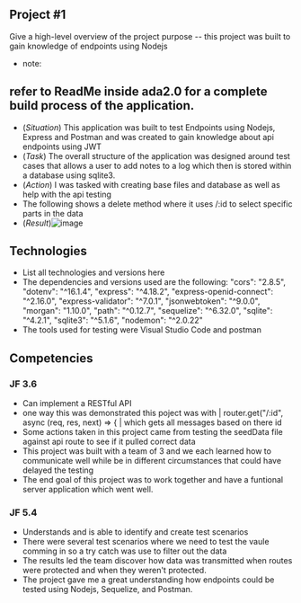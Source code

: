 ## Project #1
Give a high-level overview of the project purpose -- this project was built to gain knowledge of endpoints using Nodejs
- note: 
## refer to ReadMe inside ada2.0 for a complete build process of the application.
- (*Situation*) This application was built to test Endpoints using Nodejs, Express and Postman and was created to gain knowledge about api endpoints using JWT
- (*Task*) The overall structure of the application was designed around test cases that allows a user to add notes to a log which then is stored within a database using sqlite3.
- (*Action*) I was tasked with creating base files and database as well as help with the api testing
- The following shows a delete method where it uses /:id to select specific parts in the data
- (*Result*)![image](https://github.com/BigThinkerYes/Portfolio-Template/assets/21373535/39e12c57-a44f-4941-9e69-409b965b9a78)


## Technologies
- List all technologies and versions here
- The dependencies and versions used are the following:
      "cors": "2.8.5",
      "dotenv": "^16.1.4",
      "express": "^4.18.2",
      "express-openid-connect": "^2.16.0",
      "express-validator": "^7.0.1",
      "jsonwebtoken": "^9.0.0",
      "morgan": "1.10.0",
      "path": "^0.12.7",
      "sequelize": "^6.32.0",
      "sqlite": "^4.2.1",
      "sqlite3": "^5.1.6",
      "nodemon": "^2.0.22"
- The tools used for testing were Visual Studio Code and postman

## Competencies
### JF 3.6
- Can implement a RESTful API
- one way this was demonstrated this poject was with | router.get("/:id", async (req, res, next) => { | which gets all messages based on there id
- Some actions taken in this project came from testing the seedData file against api route to see if it pulled correct data   
- This project was built with a team of 3 and we each learned how to communicate well while be in different circumstances that could have delayed the testing
- The end goal of this project was to work together and have a funtional server application which went well. 

### JF 5.4
- Understands and is able to identify and create test scenarios
- There were several test scenarios where we need to test the vaule comming in so a try catch was use to filter out the data 
- The results led the team discover how data was transmitted when routes were protected and when they weren't protected. 
- The project gave me a great understanding how endpoints could be tested using Nodejs, Sequelize, and Postman.
